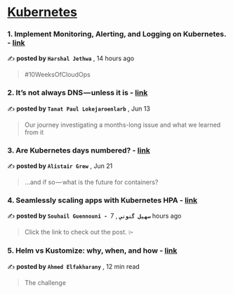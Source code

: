 
<h1><a href=https://medium.com/tag/kubernetes/recommended target="_blank" rel="noopener noreferrer">Kubernetes</a></h1>
<h3>1. Implement Monitoring, Alerting, and Logging on Kubernetes. - <a href=https://medium.com/@harshaljethwa19?source=tag_recommended_feed---------0-84----------kubernetes----------6023a605_530d_4056_99ff_ffa5d4429bca------- target="_blank" rel="noopener noreferrer">link</a></h3>

✍️ **posted by `Harshal Jethwa`** <date> , 14 hours ago</date>

<blockquote>#10WeeksOfCloudOps</blockquote>

<h3>2. It’s not always DNS — unless it is - <a href=https://medium.com/@tanatloke?source=tag_recommended_feed---------1-107----------kubernetes----------6023a605_530d_4056_99ff_ffa5d4429bca------- target="_blank" rel="noopener noreferrer">link</a></h3>

✍️ **posted by `Tanat Paul Lokejaroenlarb`** <date> , Jun 13</date>

<blockquote>Our journey investigating a months-long issue and what we learned from it</blockquote>

<h3>3. Are Kubernetes days numbered? - <a href=https://medium.com/@alistairgrew?source=tag_recommended_feed---------2-85----------kubernetes----------6023a605_530d_4056_99ff_ffa5d4429bca------- target="_blank" rel="noopener noreferrer">link</a></h3>

✍️ **posted by `Alistair Grew`** <date> , Jun 21</date>

<blockquote>…and if so — what is the future for containers?</blockquote>

<h3>4. Seamlessly scaling apps with Kubernetes HPA - <a href=https://medium.com/@souhailguennouni?source=tag_recommended_feed---------3-84----------kubernetes----------6023a605_530d_4056_99ff_ffa5d4429bca------- target="_blank" rel="noopener noreferrer">link</a></h3>

✍️ **posted by `Souhail Guennouni - سهيل گنوني`** <date> , 7 hours ago</date>

<blockquote>Click the link to check out the post. ⌲</blockquote>

<h3>5. Helm vs Kustomize: why, when, and how - <a href=https://medium.com/@elfakharany?source=tag_recommended_feed---------4-107----------kubernetes----------6023a605_530d_4056_99ff_ffa5d4429bca------- target="_blank" rel="noopener noreferrer">link</a></h3>

✍️ **posted by `Ahmed Elfakharany`** <date> , 12 min read</date>

<blockquote>The challenge</blockquote>

